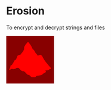# Erosion
To encrypt and decrypt strings and files

![Favicon](https://github.com/Korosium/Erosion/blob/main/favicon.png)
